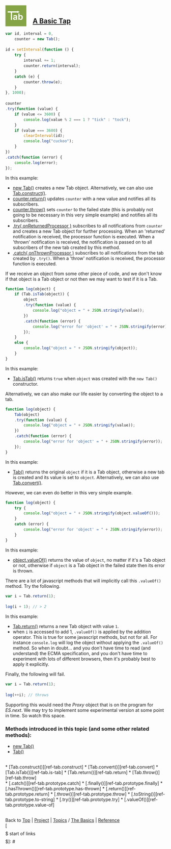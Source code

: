 <a name="top" ></a>

<img src="../img/tab-logo128.png" alt="Tab logo" align="left" style="float:left; margin-top:-22px;" height="66" /><img src="../img/1x1.png" align="left" style="float:left;" height="44" width="20" />
## [A Basic Tap][topic-a-basic-tab]

~~~~javascript
var id, interval = 0,
    counter = new Tab();

id = setInterval(function () {
    try {
        interval += 1;
        counter.return(interval);
    }
    catch (e) {
        counter.throw(e);
    }  
}, 1000);

counter
.try(function (value) {
    if (value <= 3600) {
        console.log(value % 2 === 1 ? "tick" : "tock"); 
    }
    if (value === 3600) {
        clearInterval(id);
        console.log("cuckoo");
    }
})
.catch(function (error) {
    console.log(error);
});
~~~~

In this example:

* [new Tab()][ref-new-tab] creates a new Tab object.    Alternatively, we can also use [Tab.construct()][ref-tab.construct].
* [counter.return()][ref-tab.prototype.return] updates `counter` with a new value and notifies all its subscribers. 
* [counter.throw()][ref-tab.prototype.throw] sets `counter` to the failed state (this is probably not going to be necessary in this very simple example) and notifies all its subscribers.
* [.try( onReturnedProcessor )][ref-tab.prototype.try] subscribes to all notifications from `counter` and creates a new Tab object for further processing.  When an 'returned' notification is received, the processor function is executed.  When a 'thrown' notification is received, the notification is passed on to all subscribers of the new tab created by this method.   
* [.catch( onThrownProcessor )][ref-tab.prototype.catch] subscribes to all notifications from the tab created by `.try()`.  When a 'throw' notification is received, the processor function is executed.

If we receive an object from some other piece of code, and we don't know if that object is a Tab object or not then we may want to test if it is a Tab.

~~~~javascript
function log(object) {
    if (Tab.isTab(object)) {
        object
        .try(function (value) {
            console.log("object = " + JSON.stringify(value));
        })
        .catch(function (error) {
            console.log("error for 'object' = " + JSON.stringify(error));
        });
    }
    else {
        console.log("object = " + JSON.stringify(object));
    }
}
~~~~

In this example:

* [Tab.isTab()][ref-tab.is-tab] returns `true` when `object` was created with the `new Tab()` constructor.

Alternatively, we can also make our life easier by converting the object to a tab.

~~~~javascript
function log(object) {
    Tab(object)
    .try(function (value) {
        console.log("object = " + JSON.stringify(value));
    })
    .catch(function (error) {
        console.log("error for 'object' = " + JSON.stringify(error));
    });
}
~~~~

In this example:

* [Tab()][ref-tab] returns the original `object` if it is a Tab object, otherwise a new tab is created and its value is set to `object`.  Alternatively, we can also use [Tab.convert()][ref-tab.convert].

However, we can even do better in this very simple example.

~~~~javascript
function log(object) {
    try {
        console.log("object = " + JSON.stringify(object.valueOf()));
    }
    catch (error) {
        console.log("error for 'object' = " + JSON.stringify(error));
    }
}
~~~~

In this example:

* [object.valueOf()][ref-tab.prototype.value-of] returns the value of `object`, no matter if it's a Tab object or not, otherwise if `object` is a Tab object in the failed state then its error is thrown.

There are a lot of javascript methods that will implicitly call this `.valueOf()` method.  Try the following.

~~~~javascript
var i = Tab.return(1);

log(i + 1); // > 2
~~~~

In this example:

* [Tab.return()][ref-tab.return] returns a new Tab object with value `1`.
* when `i` is accessed to add 1, `.valueOf()` is applied by the addition operator.  This is true for some javascript methods, but not for all.  For instance `console.log` will log the object without applying the `.valueOf()` method.  So when in doubt... and you don't have time to read (and understand) the ECMA specification, and you don't have time to experiment with lots of different browsers, then it's probably best to apply it explicitly.

Finally, the following will fail.

~~~~javascript
var i = Tab.return(1);

log(++i); // throws
~~~~

Supporting this would need the *Proxy* object that is on the program for *ES.next*.  We may try to implement some experimental version at some point in time.  So watch this space.



### Methods introduced in this topic (and some other related methods):

* [new Tab()][ref-new-tab]  
* [Tab()][ref-tab]  
<br />
* [Tab.construct()][ref-tab.construct]  
* [Tab.convert()][ref-tab.convert]  
* [Tab.isTab()][ref-tab.is-tab]  
* [Tab.return()][ref-tab.return]  
* [Tab.throw()][ref-tab.throw]  
<br />
* [.catch()][ref-tab.prototype.catch]  
* [.finally()][ref-tab.prototype.finally]  
* [.hasThrown()][ref-tab.prototype.has-thrown]  
* [.return()][ref-tab.prototype.return]  
* [.throw()][ref-tab.prototype.throw]  
* [.toString()][ref-tab.prototype.to-string]  
* [.try()][ref-tab.prototype.try]  
* [.valueOf()][ref-tab.prototype.value-of]  



<br /> Back to [Top] | [Project] | [Topics] / [The Basics][topic-the-basics] | [Reference] <br />
[$$$$$ start of links $$$$$]: #

[top]:       #top                        "back to the top of this page."
[project]:   /doc/project.md#the-project "back to the 'Project' section."
[topics]:    /doc/topics.md#topics       "back to the 'Topics' section."
[reference]: /doc/reference.md#reference "back to the 'Reference' section."



[topic-the-basics]:                              /doc/topics.md#the-basics                                  "more topics under 'The Basics'"

[topic-a-basic-tab]:                             /doc/topics/a-basic-tab.md#top                             "A Basic Tab: creating and using a basic Tab object."
[topic-a-basic-callback]:                        /doc/topics/a-basic-callback.md#top                        "A Basic Callback: using a Tab object to handle callbacks."
[topic-a-basic-promise]:                         /doc/topics/a-basic-promise.md#top                         "A Basic Promise: using a Tab object as a promise."
[topic-basic-pipelining]:                        /doc/topics/basic-pipelining.md#top                        "A Basic Pipeline: using Tab objects for pipelining."
[topic-basic-lazy-evaluation]:                   /doc/topics/basic-lazy-evaluation.md#top                   "Basic Lazy Evaluation: using a Tab object for lazy evaluation."
[topic-basic-concurrent-computing]:              /doc/topics/basic-concurrent-computing.md#top              "Basic Concurrent Computing: using a Tab object to handle concurrent computing."



[ref-tab-object]:                   /doc/reference.md#tab-object                       "more attributes and methods under 'Tab Object'"
[ref-tab-constructor]:              /doc/reference.md#tab-constructor                  "more attributes and methods under 'Tab Constructor'"
[ref-tab-constructor-attributes]:   /doc/reference.md#tab-constructor-attributes       "more attributes under 'Tab Constructor Attributes'"
[ref-tab-constructor-methods]:      /doc/reference.md#tab-constructor-methods          "more methods under 'Tab Constructor Methods'"
[ref-tab-prototype-methods]:        /doc/reference.md#tab-prototype-methods            "more methods under 'Tab Prototype Methods'"
[ref-tab-instance-methods]:         /doc/reference.md#tab-instance-methods             "more methods under 'Tab Instance Methods'"
[ref-tab.ext-object]:               /doc/reference.md#tab.ext-object                   "more attributes and methods under 'Tab.Ext Object'"
[ref-tab.ext-methods]:               /doc/reference.md#tab.ext-methods                 "more attributes and methods under 'Tab.Ext Methods'"

[ref-new-tab]:                      /doc/reference/new-tab.md#top                      "new Tab(): construct a new tab, encapsulate a given tab if requested."
[ref-tab]:                          /doc/reference/tab.md#top                          "Tab(): convert to a tab, create a new tab if required."

[ref-tab.context]:                  /doc/reference/tab.context.md#top                  "Tab.context: the execution context for a processor function."
[ref-tab.context.pop]:              /doc/reference/tab.context.pop.md#top              "Tab.context.pop(): re-instate the previous execution context for a processor function."
[ref-tab.context.push]:             /doc/reference/tab.context.push.md#top             "Tab.context.push(): create a new execution context for a processor function."
[ref-tab.version]:                  /doc/reference/tab.version.md#top                  "Tab.version: the version of this Tab library."

[ref-tab.construct]:                /doc/reference/tab.construct.md#top                "Tab.construct(): construct a new tab, encapsulate a given tab if requested."
[ref-tab.get-context]:              /doc/reference/tab.get-context.md#top              "Tab.getContext(): get the execution context for a processor function."
[ref-tab.convert]:                  /doc/reference/tab.convert.md#top                  "Tab.convert(): convert to a tab, create a new tab if required."
[ref-tab.is-tab]:                   /doc/reference/tab.is-tab.md#top                   "Tab.isTab(): was the given object created by this Tab constructor?"
[ref-tab.return]:                   /doc/reference/tab.return.md#top                   "Tab.return(): construct a new tab an set its value."
[ref-tab.throw]:                    /doc/reference/tab.throw.md#top                    "Tab.throw(): construct a new tab and put it in the failed state."

[ref-tab.prototype.capture]:        /doc/reference/tab.prototype.capture.md#top        "Tab.prototype.capture(): create a function that uses this tab to store another function's arguments, and then executes the other function."
[ref-tab.prototype.capture-with]:   /doc/reference/tab.prototype.capture-with.md#top   "Tab.prototype.captureWith(): create a function that uses this tab to store another function's subject and arguments, and then executes the other function."
[ref-tab.prototype.catch]:          /doc/reference/tab.prototype.catch.md#top          "Tab.prototype.catch(): process 'thrown' notifications for this tab and create a new tab with the result."
[ref-tab.prototype.defer]:          /doc/reference/tab.prototype.defer.md#top          "Tab.prototype.defer(): create a function that uses this tab to store another function's result."
[ref-tab.prototype.finally]:        /doc/reference/tab.prototype.finally.md#top        "Tab.prototype.finally(): process 'returned' and 'thrown' notifications for this tab and create a new tab with the result."
[ref-tab.prototype.has-thrown]:     /doc/reference/tab.prototype.has-thrown.md#top     "Tab.prototype.hasThrown(): has this tab thrown an error?"
[ref-tab.prototype.return]:         /doc/reference/tab.prototype.return.md#top         "Tab.prototype.return(): update the value of this tab."
[ref-tab.prototype.throw]:          /doc/reference/tab.prototype.throw.md#top          "Tab.prototype.throw(): put this tab in the failed state."
[ref-tab.prototype.to-string]:      /doc/reference/tab.prototype.to-string.md#top      "Tab.prototype.toString(): get a string representation for this tab."
[ref-tab.prototype.trace]:          /doc/reference/tab.prototype.trace.md#top          "Tab.prototype.trace(): create a function that uses this tab to store another function's subject, arguments, and result."
[ref-tab.prototype.try]:            /doc/reference/tab.prototype.try.md#top            "Tab.prototype.try(): process 'returned' notifications for this tab and create a new tab with the result."
[ref-tab.prototype.value-of]:       /doc/reference/tab.prototype.value-of.md#top       "Tab.prototype.valueOf(): get the principal value of this tab."

[ref-tab.ext]:                      /doc/reference/tab.ext.md#top                      "Tab.Ext: resources for extending the Tab library."

[ref-tab.ext.defer]:                /doc/reference/tab.defer.md#top                    "Tab.Ext.defer(): the basic method to create deferred functions."
